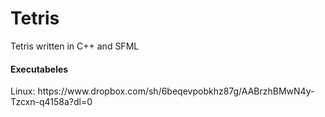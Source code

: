 # Tetris
Tetris written in C++ and SFML

<h4>Executabeles</h4>
Linux:
https://www.dropbox.com/sh/6beqevpobkhz87g/AABrzhBMwN4y-Tzcxn-q4158a?dl=0
